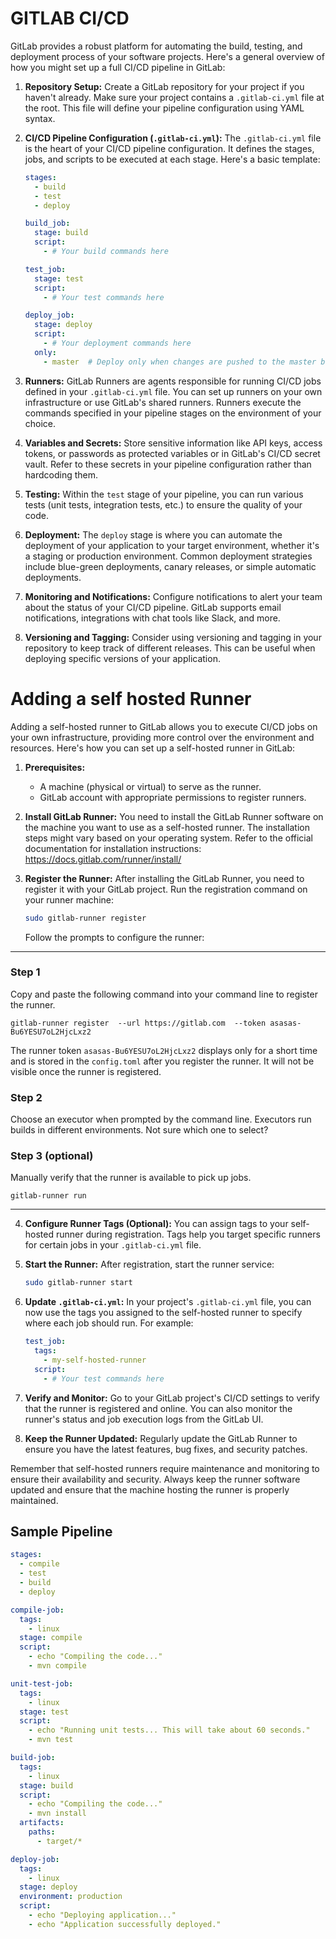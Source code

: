 # GITLAB CI/CD

GitLab provides a robust platform for automating the build, testing, and deployment process of your software projects. Here's a general overview of how you might set up a full CI/CD pipeline in GitLab:

1. **Repository Setup:**
   Create a GitLab repository for your project if you haven't already. Make sure your project contains a `.gitlab-ci.yml` file at the root. This file will define your pipeline configuration using YAML syntax.

2. **CI/CD Pipeline Configuration (`.gitlab-ci.yml`):**
   The `.gitlab-ci.yml` file is the heart of your CI/CD pipeline configuration. It defines the stages, jobs, and scripts to be executed at each stage. Here's a basic template:

   ```yaml
   stages:
     - build
     - test
     - deploy

   build_job:
     stage: build
     script:
       - # Your build commands here

   test_job:
     stage: test
     script:
       - # Your test commands here

   deploy_job:
     stage: deploy
     script:
       - # Your deployment commands here
     only:
       - master  # Deploy only when changes are pushed to the master branch
   ```

3. **Runners:**
   GitLab Runners are agents responsible for running CI/CD jobs defined in your `.gitlab-ci.yml` file. You can set up runners on your own infrastructure or use GitLab's shared runners. Runners execute the commands specified in your pipeline stages on the environment of your choice.

4. **Variables and Secrets:**
   Store sensitive information like API keys, access tokens, or passwords as protected variables or in GitLab's CI/CD secret vault. Refer to these secrets in your pipeline configuration rather than hardcoding them.

5. **Testing:**
   Within the `test` stage of your pipeline, you can run various tests (unit tests, integration tests, etc.) to ensure the quality of your code.

6. **Deployment:**
   The `deploy` stage is where you can automate the deployment of your application to your target environment, whether it's a staging or production environment. Common deployment strategies include blue-green deployments, canary releases, or simple automatic deployments.

7. **Monitoring and Notifications:**
   Configure notifications to alert your team about the status of your CI/CD pipeline. GitLab supports email notifications, integrations with chat tools like Slack, and more.

8. **Versioning and Tagging:**
   Consider using versioning and tagging in your repository to keep track of different releases. This can be useful when deploying specific versions of your application.


# Adding a self hosted Runner

Adding a self-hosted runner to GitLab allows you to execute CI/CD jobs on your own infrastructure, providing more control over the environment and resources. Here's how you can set up a self-hosted runner in GitLab:

1. **Prerequisites:**
   - A machine (physical or virtual) to serve as the runner.
   - GitLab account with appropriate permissions to register runners.

2. **Install GitLab Runner:**
   You need to install the GitLab Runner software on the machine you want to use as a self-hosted runner. The installation steps might vary based on your operating system. Refer to the official documentation for installation instructions: https://docs.gitlab.com/runner/install/

3. **Register the Runner:**
   After installing the GitLab Runner, you need to register it with your GitLab project. Run the registration command on your runner machine:

   ```bash
   sudo gitlab-runner register
   ```

   Follow the prompts to configure the runner:


---

### Step 1
Copy and paste the following command into your command line to register the runner.

```
gitlab-runner register  --url https://gitlab.com  --token asasas-Bu6YESU7oL2HjcLxz2
```

The runner token `asasas-Bu6YESU7oL2HjcLxz2` displays only for a short time and is stored in the `config.toml` after you register the runner. It will not be visible once the runner is registered.

### Step 2
Choose an executor when prompted by the command line. Executors run builds in different environments. Not sure which one to select?

### Step 3 (optional)
Manually verify that the runner is available to pick up jobs.

```
gitlab-runner run
```

---

4. **Configure Runner Tags (Optional):**
   You can assign tags to your self-hosted runner during registration. Tags help you target specific runners for certain jobs in your `.gitlab-ci.yml` file.

5. **Start the Runner:**
   After registration, start the runner service:

   ```bash
   sudo gitlab-runner start
   ```

6. **Update `.gitlab-ci.yml`:**
   In your project's `.gitlab-ci.yml` file, you can now use the tags you assigned to the self-hosted runner to specify where each job should run. For example:

   ```yaml
   test_job:
     tags:
       - my-self-hosted-runner
     script:
       - # Your test commands here
   ```

7. **Verify and Monitor:**
   Go to your GitLab project's CI/CD settings to verify that the runner is registered and online. You can also monitor the runner's status and job execution logs from the GitLab UI.

8. **Keep the Runner Updated:**
   Regularly update the GitLab Runner to ensure you have the latest features, bug fixes, and security patches.

Remember that self-hosted runners require maintenance and monitoring to ensure their availability and security. Always keep the runner software updated and ensure that the machine hosting the runner is properly maintained.

## Sample Pipeline


```yaml
stages:
  - compile
  - test
  - build
  - deploy

compile-job:
  tags:
    - linux
  stage: compile
  script:
    - echo "Compiling the code..."
    - mvn compile

unit-test-job:
  tags:
    - linux
  stage: test
  script:
    - echo "Running unit tests... This will take about 60 seconds."
    - mvn test

build-job:
  tags:
    - linux
  stage: build
  script:
    - echo "Compiling the code..."
    - mvn install
  artifacts:
    paths:
      - target/*

deploy-job:
  tags:
    - linux
  stage: deploy
  environment: production
  script:
    - echo "Deploying application..."
    - echo "Application successfully deployed."
```


